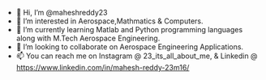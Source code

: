 - 👋 Hi, I’m @maheshreddy23
- 👀 I’m interested in Aerospace,Mathmatics & Computers.
- 🌱 I’m currently learning Matlab and Python programming languages along with M.Tech Aerospace Engineering.
- 💞️ I’m looking to collaborate on Aerospace Engineering Applications.
- 📫 You can reach me on Instagram @ 23_its_all_about_me, & Linkedin @ https://www.linkedin.com/in/mahesh-reddy-23m16/

<!---
maheshreddy23/maheshreddy23 is a ✨ special ✨ repository because its `README.md` (this file) appears on your GitHub profile.
You can click the Preview link to take a look at your changes.
--->
